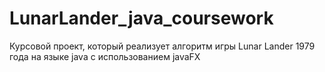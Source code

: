 # LunarLander_java_coursework
Курсовой проект, который реализует алгоритм игры Lunar Lander 1979 года на языке java с использованием javaFX

